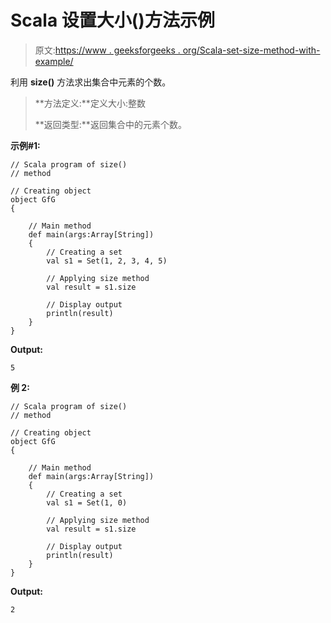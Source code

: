 # Scala 设置大小()方法示例

> 原文:[https://www . geeksforgeeks . org/Scala-set-size-method-with-example/](https://www.geeksforgeeks.org/scala-set-size-method-with-example/)

利用 **size()** 方法求出集合中元素的个数。

> **方法定义:**定义大小:整数
> 
> **返回类型:**返回集合中的元素个数。

**示例#1:**

```
// Scala program of size() 
// method 

// Creating object 
object GfG 
{ 

    // Main method 
    def main(args:Array[String]) 
    { 
        // Creating a set 
        val s1 = Set(1, 2, 3, 4, 5) 

        // Applying size method 
        val result = s1.size

        // Display output
        println(result)
    } 
} 
```

**Output:**

```
5

```

**例 2:**

```
// Scala program of size() 
// method 

// Creating object 
object GfG 
{ 

    // Main method 
    def main(args:Array[String]) 
    { 
        // Creating a set 
        val s1 = Set(1, 0) 

        // Applying size method 
        val result = s1.size

        // Display output
        println(result)
    } 
} 
```

**Output:**

```
2

```